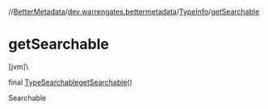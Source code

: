 //[BetterMetadata](../../../index.md)/[dev.warrengates.bettermetadata](../index.md)/[TypeInfo](index.md)/[getSearchable](get-searchable.md)

# getSearchable

[jvm]\

final [TypeSearchable](../-type-searchable/index.md)[getSearchable](get-searchable.md)()

Searchable
